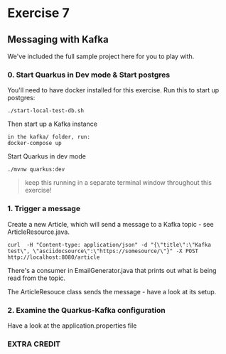 # Exercise 7
## Messaging with Kafka
We've included the full sample project here for you to play with.

### 0. Start Quarkus in Dev mode & Start postgres

You'll need to have docker installed for this exercise. Run this to start up postgres:

```
./start-local-test-db.sh
```

Then start up a Kafka instance

``` 
in the kafka/ folder, run:
docker-compose up
```

Start Quarkus in dev mode
   ```
   ./mvnw quarkus:dev
   ```

> keep this running in a separate terminal window throughout this exercise!

### 1. Trigger a message

Create a new Article, which will send a message to a Kafka topic - see ArticleResource.java.

``` 
curl  -H "Content-type: application/json" -d "{\"title\":\"Kafka test\", \"asciidocsource\":\"https://somesource/\"}" -X POST http://localhost:8080/article
```

There's a consumer in EmailGenerator.java that prints out what is being read from the topic.

The ArticleResouce class sends the message - have a look at its setup.

### 2. Examine the Quarkus-Kafka configuration

Have a look at the application.properties file



### EXTRA CREDIT 


